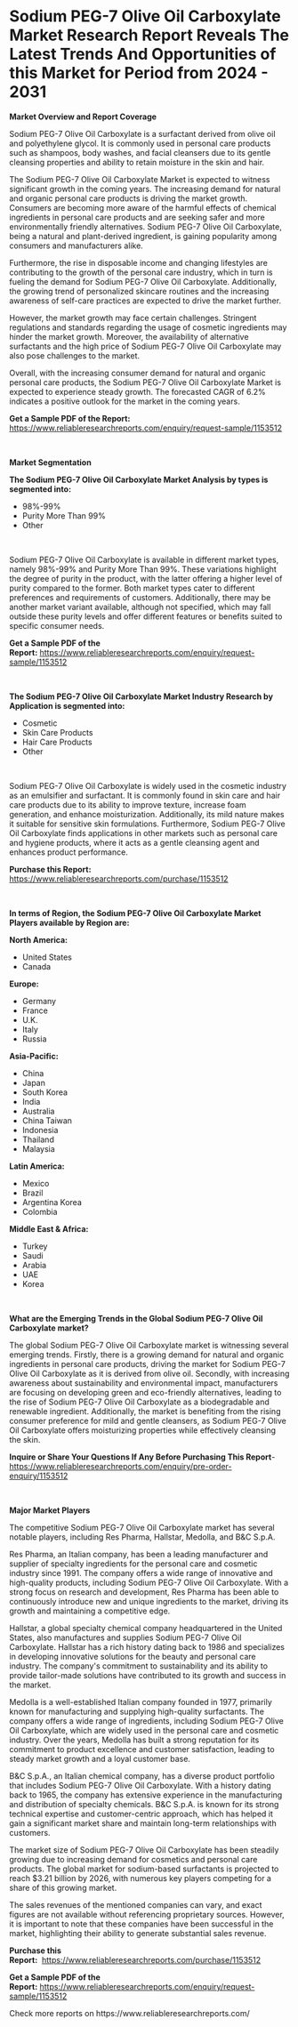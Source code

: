 <p><h1>Sodium PEG-7 Olive Oil Carboxylate Market Research Report Reveals The Latest Trends And Opportunities of this Market for Period from 2024 - 2031</h1></p><p><strong>Market Overview and Report Coverage</strong></p>
<p><p>Sodium PEG-7 Olive Oil Carboxylate is a surfactant derived from olive oil and polyethylene glycol. It is commonly used in personal care products such as shampoos, body washes, and facial cleansers due to its gentle cleansing properties and ability to retain moisture in the skin and hair.</p><p>The Sodium PEG-7 Olive Oil Carboxylate Market is expected to witness significant growth in the coming years. The increasing demand for natural and organic personal care products is driving the market growth. Consumers are becoming more aware of the harmful effects of chemical ingredients in personal care products and are seeking safer and more environmentally friendly alternatives. Sodium PEG-7 Olive Oil Carboxylate, being a natural and plant-derived ingredient, is gaining popularity among consumers and manufacturers alike.</p><p>Furthermore, the rise in disposable income and changing lifestyles are contributing to the growth of the personal care industry, which in turn is fueling the demand for Sodium PEG-7 Olive Oil Carboxylate. Additionally, the growing trend of personalized skincare routines and the increasing awareness of self-care practices are expected to drive the market further.</p><p>However, the market growth may face certain challenges. Stringent regulations and standards regarding the usage of cosmetic ingredients may hinder the market growth. Moreover, the availability of alternative surfactants and the high price of Sodium PEG-7 Olive Oil Carboxylate may also pose challenges to the market.</p><p>Overall, with the increasing consumer demand for natural and organic personal care products, the Sodium PEG-7 Olive Oil Carboxylate Market is expected to experience steady growth. The forecasted CAGR of 6.2% indicates a positive outlook for the market in the coming years.</p></p>
<p><strong>Get a Sample PDF of the Report:</strong> <a href="https://www.reliableresearchreports.com/enquiry/request-sample/1153512">https://www.reliableresearchreports.com/enquiry/request-sample/1153512</a></p>
<p>&nbsp;</p>
<p><strong>Market Segmentation</strong></p>
<p><strong>The Sodium PEG-7 Olive Oil Carboxylate Market Analysis by types is segmented into:</strong></p>
<p><ul><li>98%-99%</li><li>Purity More Than 99%</li><li>Other</li></ul></p>
<p>&nbsp;</p>
<p><p>Sodium PEG-7 Olive Oil Carboxylate is available in different market types, namely 98%-99% and Purity More Than 99%. These variations highlight the degree of purity in the product, with the latter offering a higher level of purity compared to the former. Both market types cater to different preferences and requirements of customers. Additionally, there may be another market variant available, although not specified, which may fall outside these purity levels and offer different features or benefits suited to specific consumer needs.</p></p>
<p><strong>Get a Sample PDF of the Report:</strong>&nbsp;<a href="https://www.reliableresearchreports.com/enquiry/request-sample/1153512">https://www.reliableresearchreports.com/enquiry/request-sample/1153512</a></p>
<p>&nbsp;</p>
<p><strong>The Sodium PEG-7 Olive Oil Carboxylate Market Industry Research by Application is segmented into:</strong></p>
<p><ul><li>Cosmetic</li><li>Skin Care Products</li><li>Hair Care Products</li><li>Other</li></ul></p>
<p>&nbsp;</p>
<p><p>Sodium PEG-7 Olive Oil Carboxylate is widely used in the cosmetic industry as an emulsifier and surfactant. It is commonly found in skin care and hair care products due to its ability to improve texture, increase foam generation, and enhance moisturization. Additionally, its mild nature makes it suitable for sensitive skin formulations. Furthermore, Sodium PEG-7 Olive Oil Carboxylate finds applications in other markets such as personal care and hygiene products, where it acts as a gentle cleansing agent and enhances product performance.</p></p>
<p><strong>Purchase this Report:</strong>&nbsp; <a href="https://www.reliableresearchreports.com/purchase/1153512">https://www.reliableresearchreports.com/purchase/1153512</a></p>
<p>&nbsp;</p>
<p><strong>In terms of Region, the Sodium PEG-7 Olive Oil Carboxylate Market Players available by Region are:</strong></p>
<p>
    <p> <strong> North America: </strong>
        <ul>
            <li>United States</li>
            <li>Canada</li>
        </ul>
        </p> 
    <p> <strong> Europe: </strong>
        <ul>
            <li>Germany</li>
            <li>France</li>
            <li>U.K.</li>
            <li>Italy</li>
            <li>Russia</li>
        </ul>
        </p> 
    <p> <strong> Asia-Pacific: </strong>
        <ul>
            <li>China</li>
            <li>Japan</li>
            <li>South Korea</li>
            <li>India</li>
            <li>Australia</li>
            <li>China Taiwan</li>
            <li>Indonesia</li>
            <li>Thailand</li>
            <li>Malaysia</li>
        </ul>
        </p> 
    <p> <strong> Latin America: </strong>
        <ul>
            <li>Mexico</li>
            <li>Brazil</li>
            <li>Argentina Korea</li>
            <li>Colombia</li>
        </ul>
        </p> 
    <p> <strong> Middle East & Africa: </strong>
        <ul>
            <li>Turkey</li>
            <li>Saudi</li>
            <li>Arabia</li>
            <li>UAE</li>
            <li>Korea</li>
        </ul>
    </p>
    </p>
<p>&nbsp;</p>
<p><strong>What are the Emerging Trends in the Global Sodium PEG-7 Olive Oil Carboxylate market?</strong></p>
<p><p>The global Sodium PEG-7 Olive Oil Carboxylate market is witnessing several emerging trends. Firstly, there is a growing demand for natural and organic ingredients in personal care products, driving the market for Sodium PEG-7 Olive Oil Carboxylate as it is derived from olive oil. Secondly, with increasing awareness about sustainability and environmental impact, manufacturers are focusing on developing green and eco-friendly alternatives, leading to the rise of Sodium PEG-7 Olive Oil Carboxylate as a biodegradable and renewable ingredient. Additionally, the market is benefiting from the rising consumer preference for mild and gentle cleansers, as Sodium PEG-7 Olive Oil Carboxylate offers moisturizing properties while effectively cleansing the skin.</p></p>
<p><strong>Inquire or Share Your Questions If Any Before Purchasing This Report</strong>- <a href="https://www.reliableresearchreports.com/enquiry/pre-order-enquiry/1153512">https://www.reliableresearchreports.com/enquiry/pre-order-enquiry/1153512</a></p>
<p>&nbsp;</p>
<p><strong>Major Market Players</strong></p>
<p><p>The competitive Sodium PEG-7 Olive Oil Carboxylate market has several notable players, including Res Pharma, Hallstar, Medolla, and B&C S.p.A.</p><p>Res Pharma, an Italian company, has been a leading manufacturer and supplier of specialty ingredients for the personal care and cosmetic industry since 1991. The company offers a wide range of innovative and high-quality products, including Sodium PEG-7 Olive Oil Carboxylate. With a strong focus on research and development, Res Pharma has been able to continuously introduce new and unique ingredients to the market, driving its growth and maintaining a competitive edge.</p><p>Hallstar, a global specialty chemical company headquartered in the United States, also manufactures and supplies Sodium PEG-7 Olive Oil Carboxylate. Hallstar has a rich history dating back to 1986 and specializes in developing innovative solutions for the beauty and personal care industry. The company's commitment to sustainability and its ability to provide tailor-made solutions have contributed to its growth and success in the market.</p><p>Medolla is a well-established Italian company founded in 1977, primarily known for manufacturing and supplying high-quality surfactants. The company offers a wide range of ingredients, including Sodium PEG-7 Olive Oil Carboxylate, which are widely used in the personal care and cosmetic industry. Over the years, Medolla has built a strong reputation for its commitment to product excellence and customer satisfaction, leading to steady market growth and a loyal customer base.</p><p>B&C S.p.A., an Italian chemical company, has a diverse product portfolio that includes Sodium PEG-7 Olive Oil Carboxylate. With a history dating back to 1965, the company has extensive experience in the manufacturing and distribution of specialty chemicals. B&C S.p.A. is known for its strong technical expertise and customer-centric approach, which has helped it gain a significant market share and maintain long-term relationships with customers.</p><p>The market size of Sodium PEG-7 Olive Oil Carboxylate has been steadily growing due to increasing demand for cosmetics and personal care products. The global market for sodium-based surfactants is projected to reach $3.21 billion by 2026, with numerous key players competing for a share of this growing market.</p><p>The sales revenues of the mentioned companies can vary, and exact figures are not available without referencing proprietary sources. However, it is important to note that these companies have been successful in the market, highlighting their ability to generate substantial sales revenue.</p></p>
<p><strong>Purchase this Report:</strong>&nbsp;&nbsp;<a href="https://www.reliableresearchreports.com/purchase/1153512">https://www.reliableresearchreports.com/purchase/1153512</a></p>
<p></p>
<p><strong>Get a Sample PDF of the Report:</strong>&nbsp;<a href="https://www.reliableresearchreports.com/enquiry/request-sample/1153512">https://www.reliableresearchreports.com/enquiry/request-sample/1153512</a></p>
<p>Check more reports on https://www.reliableresearchreports.com/</p>